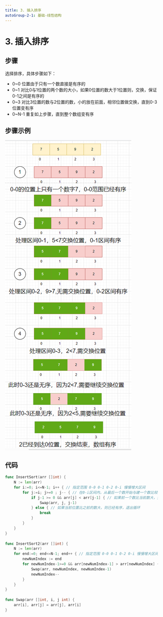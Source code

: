 ```yaml
---
title: 3. 插入排序
autoGroup-2-1: 基础-线性结构
---
```


# 3. 插入排序

## 步骤

选择排序，具体步骤如下：

- 0~0 位置由于只有一个数直接是有序的
- 0~1 对比0与1位置的两个数的大小，如果0位置的数大于1位置则，交换，保证0-1之间是有序的
- 0~3 对比3位置的数与2位置的数，小的放在前面，相邻位置做交换，直到0-3位置变有序
- 0~N-1 重复如上步骤，直到整个数组变有序

## 步骤示例

![](/base_line_code03_insert_sort.assets/image-20230405150450180.png)


## 代码

```go
func InsertSort(arr []int) {
	N := len(arr)
	for i:=0; i<=N-1; i++ { // 指定范围 0-0 0-1 0-2 0-i 慢慢增大区间
		for j:=i; j>=0 ; j-- { // 在0-i区间内，从最后一个数开始与建一个数比较
			if j-1 >= 0 && arr[j] < arr[j-1] { // 如果前一个数比当前数大，交换位置，继续向前比较
				Swap(arr, j, j-1)
			} else { // 如果当前位置比之前的数大，则已经有序，退出循环
				break
			}
		}
	}
}

func InsertSort2(arr []int) {
	N := len(arr)
	for end:=0; end<=N-1; end++ { // 指定范围 0-0 0-1 0-2 0-i 慢慢增大区间
		newNumIndex := end
		for newNumIndex-1>=0 && arr[newNumIndex-1] > arr[newNumIndex] { // 在0-end区间内，从最后一个数开始与建一个数比较
			Swap(arr, newNumIndex, newNumIndex-1)
			newNumIndex--
		}
	}
}

func Swap(arr []int, i, j int) {
	arr[i], arr[j] = arr[j], arr[i]
}
```

